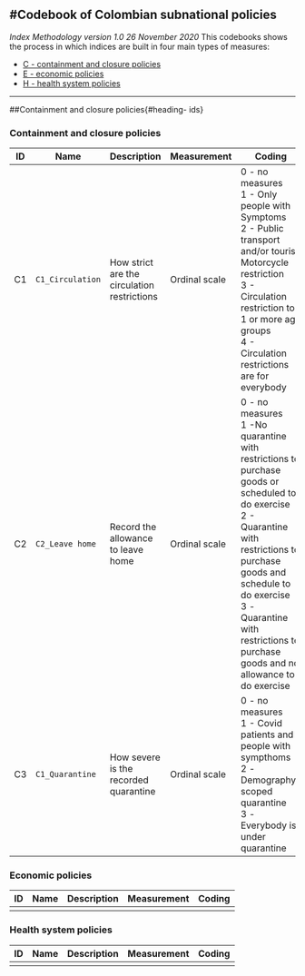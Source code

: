 #Codebook of Colombian subnational policies
---
*Index Methodology version 1.0*
*26 November 2020*
This codebooks shows the process in which indices are built in four main types of measures:
- [C - containment and closure policies](#containment-and-closure-policies)
- [E - economic policies](#economic-policies)
- [H - health system policies](#health-system-policies)

---
##Containment and closure policies{#heading- ids}
### Containment and closure policies

| ID | Name | Description | Measurement | Coding |
| --- | --- | --- | --- | --- |
| C1 | `C1_Circulation` | How strict are the circulation restrictions | Ordinal scale | 0 - no measures <br/>1 -	Only people with Symptoms <br/>2 - 	Public transport and/or tourist. Motorcycle restriction  <br/>3 -	Circulation restriction to 1 or more age groups <br/>4 -	Circulation restrictions are for everybody |
| C2 | `C2_Leave home` | Record the allowance to leave home | Ordinal scale | 0 - no measures <br/>1 -No quarantine with restrictions to purchase goods or scheduled to do exercise <br/>2 - Quarantine with restrictions to purchase goods and schedule to do exercise  <br/>3 -Quarantine with restrictions to purchase goods and no allowance to do exercise |
| C3 | `C1_Quarantine` | How severe is the recorded quarantine | Ordinal scale | 0 - no measures <br/>1 -	Covid patients and people with sympthoms <br/>2 -Demographyc scoped quarantine  <br/>3 -Everybody is under quarantine |

### Economic policies

| ID | Name | Description | Measurement | Coding |
| --- | --- | --- | --- | --- |
||||||

### Health system policies

| ID | Name | Description | Measurement | Coding |
| --- | --- | --- | --- | --- |
||||||
